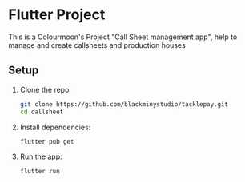 # Flutter Project

This is a Colourmoon's Project "Call Sheet management app", help to manage and create callsheets and production houses

## Setup

1. Clone the repo:

   ```bash
   git clone https://github.com/blackminystudio/tacklepay.git
   cd callsheet
   ```

2. Install dependencies:

   ```bash
   flutter pub get
   ```

3. Run the app:
   ```bash
   flutter run
   ```

